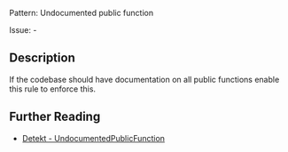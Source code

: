 Pattern: Undocumented public function

Issue: -

## Description

If the codebase should have documentation on all public functions enable this rule to enforce this.

## Further Reading

* [Detekt - UndocumentedPublicFunction](https://detekt.github.io/detekt/comments.html#undocumentedpublicfunction)